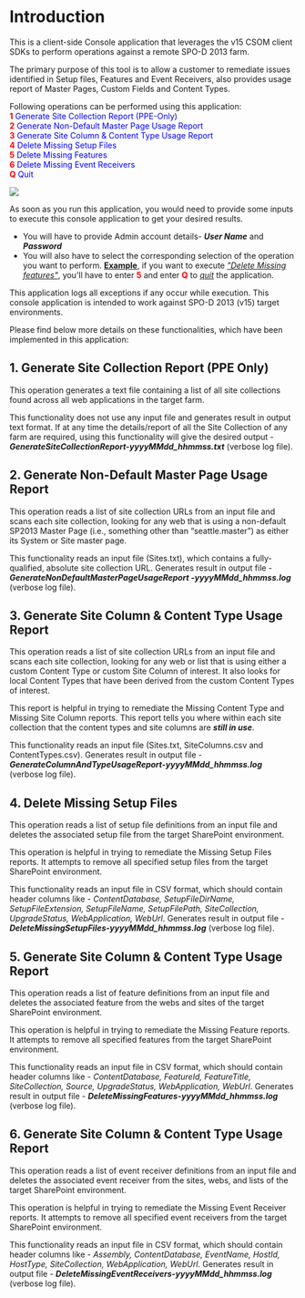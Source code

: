 # Introduction #
This is a client-side Console application that leverages the v15 CSOM client SDKs to perform operations against a remote SPO-D 2013 farm.  

The primary purpose of this tool is to allow a customer to remediate issues identified in Setup files, Features and Event Receivers, also provides usage report of Master Pages, Custom Fields and Content Types.  

Following operations can be performed using this application:  
<span style="color:red;font-weight:bold">1</span> <span style="color:blue;">Generate Site Collection Report (PPE-Only)</span>  
<span style="color:red;font-weight:bold">2</span> <span style="color:blue">Generate Non-Default Master Page Usage Report</span>  
<span style="color:red;font-weight:bold;">3</span> <span style="color:blue;">Generate Site Column & Content Type Usage Report</span>  
<span style="color:red;font-weight:bold;">4</span> <span style="color:blue;">Delete Missing Setup Files</span>  
<span style="color:red">**5**</span> <span style="color:blue;">Delete Missing Features</span>  
<span style="color:red;font-weight:bold;">6</span> <span style="color:blue;">Delete Missing Event Receivers</span>   
<span style="color:red;font-weight:bold;">Q</span> <span style="color:blue;">Quit</span>

![](\images\Remedy-AllOptions.png) 

As soon as you run this application, you would need to provide some inputs to execute this console application to get your desired results.

- You will have to provide Admin account details- ***User Name*** and ***Password***
- You will also have to select the corresponding selection of the operation you want to perform.
<span style="text-decoration:underline">**Example**</span>, if you want to execute <span style="text-decoration:underline">*"Delete Missing features"*</span>, you'll have to enter <span style="color:red;font-weight:bold">5</span> and enter <span style="color:red;font-weight:bold">Q</span> to <span style="text-decoration:underline">*quit*</span> the application.

This application logs all exceptions if any occur while execution. This console application is intended to work against SPO-D 2013 (v15) target environments.  

Please find below more details on these functionalities, which have been implemented in this application:  

## 1. Generate Site Collection Report (PPE Only) ##
This operation generates a text file containing a list of all site collections found across all web applications in the target farm.  
 
This functionality does not use any input file and generates result in output text format. If at any time the details/report of all the Site Collection of any farm are required, using this functionality will give the desired output - ***GenerateSiteCollectionReport-yyyyMMdd_hhmmss.txt*** (verbose log file).


## 2. Generate Non-Default Master Page Usage Report ##
This operation reads a list of site collection URLs from an input file and scans each site collection, looking for any web that is using a non-default SP2013 Master Page (i.e., something other than “seattle.master”) as either its System or Site master page.  

This functionality reads an input file (Sites.txt), which contains a fully-qualified, absolute site collection URL. Generates result in output file - ***GenerateNonDefaultMasterPageUsageReport -yyyyMMdd_hhmmss.log*** (verbose log file).


## 3. Generate Site Column & Content Type Usage Report ##
This operation reads a list of site collection URLs from an input file and scans each site collection, looking for any web or list that is using either a custom Content Type or custom Site Column of interest.  It also looks for local Content Types that have been derived from the custom Content Types of interest.  

This report is helpful in trying to remediate the Missing Content Type and Missing Site Column reports.  This report tells you where within each site collection that the content types and site columns are ***still in use***.  

This functionality reads an input file (Sites.txt, SiteColumns.csv and ContentTypes.csv). Generates result in output file - ***GenerateColumnAndTypeUsageReport-yyyyMMdd_hhmmss.log*** (verbose log file).


## 4. Delete Missing Setup Files ##
This operation reads a list of setup file definitions from an input file and deletes the associated setup file from the target SharePoint environment.  

This operation is helpful in trying to remediate the Missing Setup Files reports.  It attempts to remove all specified setup files from the target SharePoint environment.  

This functionality reads an input file in CSV format, which should contain header columns like - *ContentDatabase, SetupFileDirName, SetupFileExtension, SetupFileName, SetupFilePath, SiteCollection, UpgradeStatus, WebApplication, WebUrl*. Generates result in output file - ***DeleteMissingSetupFiles-yyyyMMdd_hhmmss.log*** (verbose log file).


## 5. Generate Site Column & Content Type Usage Report ##
This operation reads a list of feature definitions from an input file and deletes the associated feature from the webs and sites of the target SharePoint environment.  

This operation is helpful in trying to remediate the Missing Feature reports.  It attempts to remove all specified features from the target SharePoint environment.  

This functionality reads an input file in CSV format, which should contain header columns like - *ContentDatabase, FeatureId, FeatureTitle, SiteCollection, Source, UpgradeStatus, WebApplication, WebUrl*. Generates result in output file - ***DeleteMissingFeatures-yyyyMMdd_hhmmss.log*** (verbose log file).


## 6. Generate Site Column & Content Type Usage Report ##
This operation reads a list of event receiver definitions from an input file and deletes the associated event receiver from the sites, webs, and lists of the target SharePoint environment.  

This operation is helpful in trying to remediate the Missing Event Receiver reports.  It attempts to remove all specified event receivers from the target SharePoint environment.  

This functionality reads an input file in CSV format, which should contain header columns like - *Assembly, ContentDatabase, EventName, HostId, HostType, SiteCollection, WebApplication, WebUrl*. Generates result in output file - ***DeleteMissingEventReceivers-yyyyMMdd_hhmmss.log*** (verbose log file).

